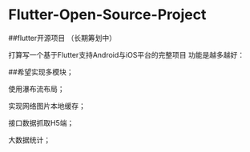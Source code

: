 # Flutter-Open-Source-Project
##flutter开源项目 （长期筹划中）

打算写一个基于Flutter支持Android与iOS平台的完整项目
功能是越多越好：

##希望实现多模块；

使用瀑布流布局；

实现网络图片本地缓存；

接口数据抓取H5端；

大数据统计；
